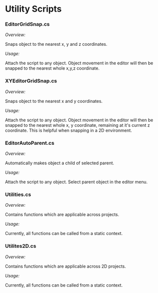 # Utility Scripts

### EditorGridSnap.cs

_Overview:_

Snaps object to the nearest x, y and z coordinates.

_Usage:_

Attach the script to any object.
Object movement in the editor will then be snapped to the nearest whole x,y,z coordinate.

### XYEditorGridSnap.cs

_Overview:_

Snaps object to the nearest x and y coordinates.

_Usage:_

Attach the script to any object.
Object movement in the editor will then be snapped to the nearest whole x, y coordinate, remaining at it's current z coordinate.
This is helpful when snapping in a 2D environment.

### EditorAutoParent.cs

_Overview:_

Automatically makes object a child of selected parent.

_Usage:_

Attach the script to any object.
Select parent object in the editor menu.

### Utilities.cs

_Overview:_

Contains functions which are applicable across projects.

_Usage:_

Currently, all functions can be called from a static context.


### Utilites2D.cs

_Overview:_

Contains functions which are applicable across 2D projects.

_Usage:_

Currently, all functions can be called from a static context.
